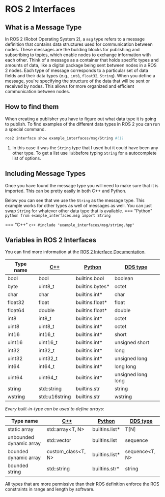 # ROS 2 Interfaces
## What is a Message Type
In ROS 2 (Robot Operating System 2), a `msg` type refers to a message definition that contains data structures used for communication between nodes. These messages are the building blocks for publishing and subscribing to topics, which enable nodes to exchange information with each other. Think of a message as a container that holds specific types and amounts of data, like a digital package being sent between nodes in a ROS 2 nodes. Each type of message corresponds to a particular set of data fields and their data types (e.g., `int8`, `float32`, `String`). When you define a message, you're specifying the structure of the data that will be sent or received by nodes. This allows for more organized and efficient communication between nodes.
## How to find them
When creating a publisher you have to figure out what data type it is going to publish. To find examples of the different data types in ROS 2 you can run a special command.

```bash  { .annotate }
ros2 interface show example_interfaces/msg/String #(1)
```

1. In this case it was the `String` type that I used but it could have been any other type. To get a list use `Tab`before typing `String` for a autocomplete list of options.

## Including Message Types
Once you have found the message type you will need to make sure that it is imported. This can be pretty easily in both C++ and Python.

Below you can see that we use the `String` as the message type. This example works for other types as well of messages as well. You can just swap `String` for whatever other data type that is available. 
=== "Python"
	```python
	from example_interfaces.msg import String 
	```

=== "C++"
	``` c++
	#include "example_interfaces/msg/string.hpp"
	```


## Variables in ROS 2 Interfaces
You can find more information at the [ROS 2 Interface Documentation](https://docs.ros.org/en/rolling/Concepts/Basic/About-Interfaces.html).

| Type name | [C++](https://design.ros2.org/articles/generated_interfaces_cpp.html) | [Python](https://design.ros2.org/articles/generated_interfaces_python.html) | [DDS type](https://design.ros2.org/articles/mapping_dds_types.html) |
| --------- | --------------------------------------------------------------------- | --------------------------------------------------------------------------- | ------------------------------------------------------------------- |
| bool      | bool                                                                  | builtins.bool                                                               | boolean                                                             |
| byte      | uint8_t                                                               | builtins.bytes*                                                             | octet                                                               |
| char      | char                                                                  | builtins.int*                                                               | char                                                                |
| float32   | float                                                                 | builtins.float*                                                             | float                                                               |
| float64   | double                                                                | builtins.float*                                                             | double                                                              |
| int8      | int8_t                                                                | builtins.int*                                                               | octet                                                               |
| uint8     | uint8_t                                                               | builtins.int*                                                               | octet                                                               |
| int16     | int16_t                                                               | builtins.int*                                                               | short                                                               |
| uint16    | uint16_t                                                              | builtins.int*                                                               | unsigned short                                                      |
| int32     | int32_t                                                               | builtins.int*                                                               | long                                                                |
| uint32    | uint32_t                                                              | builtins.int*                                                               | unsigned long                                                       |
| int64     | int64_t                                                               | builtins.int*                                                               | long long                                                           |
| uint64    | uint64_t                                                              | builtins.int*                                                               | unsigned long long                                                  |
| string    | std::string                                                           | builtins.str                                                                | string                                                              |
| wstring   | std::u16string                                                        | builtins.str                                                                | wstring                                                             |

_Every built-in-type can be used to define arrays:_

|Type name|[C++](https://design.ros2.org/articles/generated_interfaces_cpp.html)|[Python](https://design.ros2.org/articles/generated_interfaces_python.html)|[DDS type](https://design.ros2.org/articles/mapping_dds_types.html)|
|---|---|---|---|
|static array|std::array<T, N>|builtins.list*|T[N]|
|unbounded dynamic array|std::vector|builtins.list|sequence|
|bounded dynamic array|custom_class<T, N>|builtins.list*|sequence<T, N>|
|bounded string|std::string|builtins.str*|string|

All types that are more permissive than their ROS definition enforce the ROS constraints in range and length by software.
